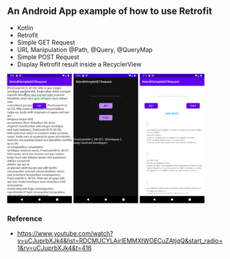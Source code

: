 ## An Android App example of how to use Retrofit

* Kotlin
* Retrofit
* Simple GET Request
* URL Manipulation @Path, @Query, @QueryMap
* Simple POST Request
* Display Retrofit result inside a RecyclerView

<img src="Screenshot_20210901_155621.png" width="30%"> <img src="Screenshot_20210901_163456.png" width="30%"> <img src="Screenshot_20210901_171317.png" width="30%">

### Reference
* https://www.youtube.com/watch?v=uCJuprbXJk4&list=RDCMUCYLAirIEMMXtWOECuZAtjqQ&start_radio=1&rv=uCJuprbXJk4&t=416